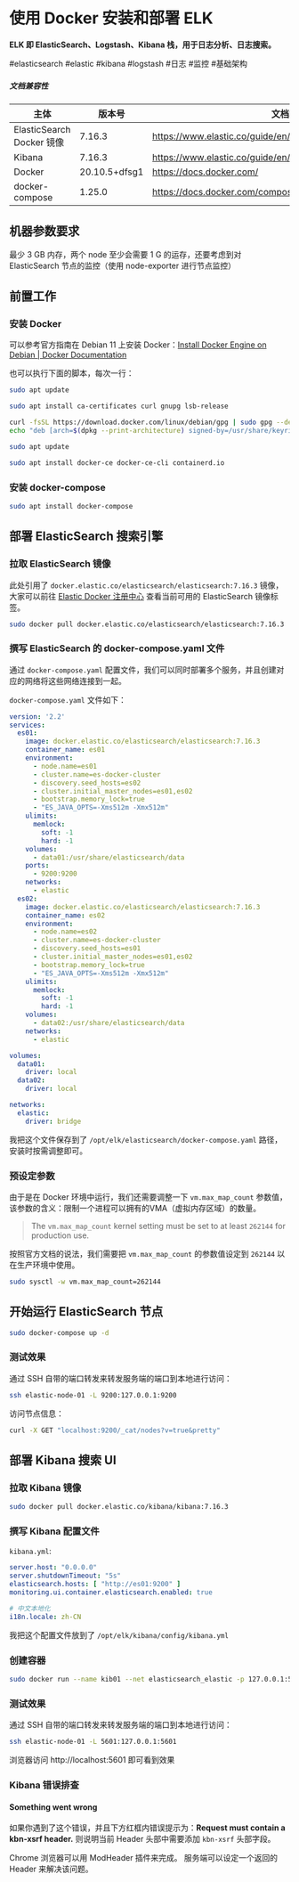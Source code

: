 # 使用 Docker 安装和部署 ELK

**ELK 即 ElasticSearch、Logstash、Kibana 栈，用于日志分析、日志搜索。**

#elasticsearch #elastic #kibana #logstash #日志 #监控 #基础架构

##### 文档兼容性

| 主体 | 版本号 | 文档地址（如果有） |
| -- | -- | -- |
| ElasticSearch Docker 镜像 | 7.16.3 | https://www.elastic.co/guide/en/elasticsearch/reference/current/setup.html |
| Kibana | 7.16.3 | https://www.elastic.co/guide/en/kibana/current/docker.html |
| Docker | 20.10.5+dfsg1 | https://docs.docker.com/ |
| docker-compose | 1.25.0 | https://docs.docker.com/compose/ |


## 机器参数要求

最少 3 GB 内存，两个 node 至少会需要 1 G 的运存，还要考虑到对 ElasticSearch 节点的监控（使用 node-exporter 进行节点监控）

## 前置工作

### 安装 Docker

可以参考官方指南在 Debian 11 上安装 Docker：[Install Docker Engine on Debian | Docker Documentation](https://docs.docker.com/engine/install/debian/)

也可以执行下面的脚本，每次一行：

```bash
sudo apt update
```

```bash
sudo apt install ca-certificates curl gnupg lsb-release
```

```bash
curl -fsSL https://download.docker.com/linux/debian/gpg | sudo gpg --dearmor -o /usr/share/keyrings/docker-archive-keyring.gpg
echo "deb [arch=$(dpkg --print-architecture) signed-by=/usr/share/keyrings/docker-archive-keyring.gpg] https://download.docker.com/linux/debian $(lsb_release -cs) stable" | sudo tee /etc/apt/sources.list.d/docker.list > /dev/null
```

```bash
sudo apt update
```

```bash
sudo apt install docker-ce docker-ce-cli containerd.io
```

### 安装 docker-compose

```bash
sudo apt install docker-compose
```

## 部署 ElasticSearch 搜索引擎

### 拉取 ElasticSearch 镜像

此处引用了 `docker.elastic.co/elasticsearch/elasticsearch:7.16.3` 镜像，大家可以前往 [Elastic Docker 注册中心](https://www.docker.elastic.co/r/elasticsearch) 查看当前可用的 ElasticSearch 镜像标签。

```bash
sudo docker pull docker.elastic.co/elasticsearch/elasticsearch:7.16.3
```

### 撰写 ElasticSearch 的 docker-compose.yaml 文件
通过 `docker-compose.yaml` 配置文件，我们可以同时部署多个服务，并且创建对应的网络将这些网络连接到一起。

`docker-compose.yaml` 文件如下：

```yaml
version: '2.2'
services:
  es01:
    image: docker.elastic.co/elasticsearch/elasticsearch:7.16.3
    container_name: es01
    environment:
      - node.name=es01
      - cluster.name=es-docker-cluster
      - discovery.seed_hosts=es02
      - cluster.initial_master_nodes=es01,es02
      - bootstrap.memory_lock=true
      - "ES_JAVA_OPTS=-Xms512m -Xmx512m"
    ulimits:
      memlock:
        soft: -1
        hard: -1
    volumes:
      - data01:/usr/share/elasticsearch/data
    ports:
      - 9200:9200
    networks:
      - elastic
  es02:
    image: docker.elastic.co/elasticsearch/elasticsearch:7.16.3
    container_name: es02
    environment:
      - node.name=es02
      - cluster.name=es-docker-cluster
      - discovery.seed_hosts=es01
      - cluster.initial_master_nodes=es01,es02
      - bootstrap.memory_lock=true
      - "ES_JAVA_OPTS=-Xms512m -Xmx512m"
    ulimits:
      memlock:
        soft: -1
        hard: -1
    volumes:
      - data02:/usr/share/elasticsearch/data
    networks:
      - elastic

volumes:
  data01:
    driver: local
  data02:
    driver: local

networks:
  elastic:
    driver: bridge
```

我把这个文件保存到了 `/opt/elk/elasticsearch/docker-compose.yaml` 路径，安装时按需调整即可。

### 预设定参数

由于是在 Docker 环境中运行，我们还需要调整一下 `vm.max_map_count` 参数值，该参数的含义：限制一个进程可以拥有的VMA（虚拟内存区域）的数量。

> The `vm.max_map_count` kernel setting must be set to at least `262144` for production use.

按照官方文档的说法，我们需要把 `vm.max_map_count` 的参数值设定到 `262144` 以在生产环境中使用。

```bash
sudo sysctl -w vm.max_map_count=262144
```

## 开始运行 ElasticSearch 节点

```bash
sudo docker-compose up -d
```

### 测试效果

通过 SSH 自带的端口转发来转发服务端的端口到本地进行访问：

```bash
ssh elastic-node-01 -L 9200:127.0.0.1:9200
```

访问节点信息：

```bash
curl -X GET "localhost:9200/_cat/nodes?v=true&pretty"
```

## 部署 Kibana 搜索 UI

### 拉取 Kibana 镜像

```bash
sudo docker pull docker.elastic.co/kibana/kibana:7.16.3
```

### 撰写 Kibana 配置文件

`kibana.yml`:

```yaml
server.host: "0.0.0.0"
server.shutdownTimeout: "5s"
elasticsearch.hosts: [ "http://es01:9200" ]
monitoring.ui.container.elasticsearch.enabled: true

# 中文本地化
i18n.locale: zh-CN
```

我把这个配置文件放到了 `/opt/elk/kibana/config/kibana.yml`

### 创建容器

```bash
sudo docker run --name kib01 --net elasticsearch_elastic -p 127.0.0.1:5601:5601 -e "ELASTICSEARCH_HOSTS=http://es01:9200" -d -v /opt/elk/kibana/config/kibana.yml:/usr/share/kibana/config/kibana.yml docker.elastic.co/kibana/kibana:7.16.3
```

### 测试效果

通过 SSH 自带的端口转发来转发服务端的端口到本地进行访问：

```bash
ssh elastic-node-01 -L 5601:127.0.0.1:5601
```

浏览器访问 http://localhost:5601 即可看到效果

### Kibana 错误排查

#### Something went wrong
如果你遇到了这个错误，并且下方红框内错误提示为：**Request must contain a kbn-xsrf header.** 则说明当前 Header 头部中需要添加 `kbn-xsrf` 头部字段。

Chrome 浏览器可以用 ModHeader 插件来完成。
服务端可以设定一个返回的 Header 来解决该问题。
